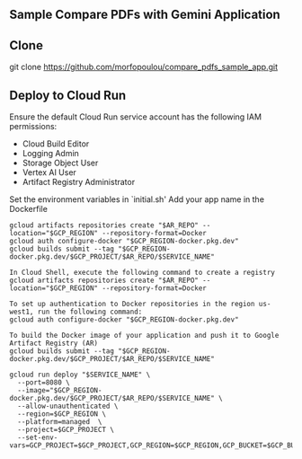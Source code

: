## Sample Compare PDFs with Gemini Application

## Clone

git clone https://github.com/morfopoulou/compare_pdfs_sample_app.git

## Deploy to Cloud Run

Ensure the default Cloud Run service account has the following IAM permissions:
- Cloud Build Editor
- Logging Admin
- Storage Object User
- Vertex AI User
- Artifact Registry Administrator


Set the environment variables in `initial.sh'
Add your app name in the Dockerfile
```In Cloud Shell, execute the following commands:
gcloud artifacts repositories create "$AR_REPO" --location="$GCP_REGION" --repository-format=Docker
gcloud auth configure-docker "$GCP_REGION-docker.pkg.dev"
gcloud builds submit --tag "$GCP_REGION-docker.pkg.dev/$GCP_PROJECT/$AR_REPO/$SERVICE_NAME"
```
```Before you can push or pull images, configure Docker to use the Google Cloud CLI to authenticate requests to Artifact Registry.
In Cloud Shell, execute the following command to create a registry
gcloud artifacts repositories create "$AR_REPO" --location="$GCP_REGION" --repository-format=Docker
```
```
To set up authentication to Docker repositories in the region us-west1, run the following command:
gcloud auth configure-docker "$GCP_REGION-docker.pkg.dev"
```
```
To build the Docker image of your application and push it to Google Artifact Registry (AR)
gcloud builds submit --tag "$GCP_REGION-docker.pkg.dev/$GCP_PROJECT/$AR_REPO/$SERVICE_NAME"
```

``` Now deploy in Cloud Run
gcloud run deploy "$SERVICE_NAME" \
  --port=8080 \
  --image="$GCP_REGION-docker.pkg.dev/$GCP_PROJECT/$AR_REPO/$SERVICE_NAME" \
  --allow-unauthenticated \
  --region=$GCP_REGION \
  --platform=managed  \
  --project=$GCP_PROJECT \
  --set-env-vars=GCP_PROJECT=$GCP_PROJECT,GCP_REGION=$GCP_REGION,GCP_BUCKET=$GCP_BUCKET
```

